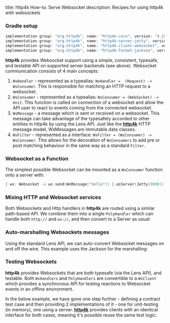 title: http4k How-to: Serve Websocket
description: Recipes for using http4k with websockets

### Gradle setup

```groovy
implementation group: "org.http4k", name: "http4k-core", version: "4.19.3.0"
implementation group: "org.http4k", name: "http4k-server-jetty", version: "4.19.3.0"
implementation group: "org.http4k", name: "http4k-client-websocket", version: "4.19.3.0"
implementation group: "org.http4k", name: "http4k-format-jackson", version: "4.19.3.0"
```

**http4k** provides Websocket support using a simple, consistent, typesafe, and testable API on supported server backends (see above). Websocket communication consists of 4 main concepts:

1. `WsHandler` - represented as a typealias: `WsHandler =  (Request) -> WsConsumer`. This is responsible for matching an HTTP request to a websocket.
1. `WsConsumer` - represented as a typealias: `WsConsumer = (WebSocket) -> Unit`. This function is called on connection of a websocket and allow the API user to react to events coming from the connected websocket.
1. `WsMessage` - a message which is sent or received on a websocket. This message can take advantage of the typesafety accorded to other entities in http4k by using the Lens API. Just like the [**http4k**](https://github.com/http4k/http4k) HTTP message model, WsMessages are immutable data classes.
1. `WsFilter` - represented as a interface: `WsFilter = (WsConsumer) -> WsConsumer`. This allows for the decoration of `WsConsumers` to add pre or post matching behaviour in the same way as a standard `Filter`.

### Websocket as a Function
The simplest possible Websocket can be mounted as a `WsConsumer` function onto a server with:
```kotlin
{ ws: Websocket -> ws.send(WsMessage("hello")) }.asServer(Jetty(9000)).start()
```

### Mixing HTTP and Websocket services [<img class="octocat"/>](https://github.com/http4k/http4k/blob/master/src/docs/guide/howto/serve_websockets/example_polyhandler.kt)
Both Websockets and Http handlers in **http4k** are routed using a similar path-based API. We combine them into a single `PolyHandler` which can handle both `http://` and `ws://`, and then convert to a Server as usual:

<script src="https://gist-it.appspot.com/https://github.com/http4k/http4k/blob/master/src/docs/guide/howto/serve_websockets/example_polyhandler.kt"></script>

### Auto-marshalling Websockets messages [<img class="octocat"/>](https://github.com/http4k/http4k/blob/master/src/docs/guide/howto/serve_websockets/example_automarshalling.kt)
Using the standard Lens API, we can auto-convert Websocket messages on and off the wire. This example uses the Jackson for the marshalling:

<script src="https://gist-it.appspot.com/https://github.com/http4k/http4k/blob/master/src/docs/guide/howto/serve_websockets/example_automarshalling.kt"></script>

### Testing Websockets [<img class="octocat"/>](https://github.com/http4k/http4k/blob/master/src/docs/guide/howto/serve_websockets/example_testing.kt)
**http4k** provides Websockets that are both typesafe (via the Lens API), and testable. Both `WsHandlers` and `PolyHandlers` are convertible to a `WsClient` which provides a synchronous API for testing reactions to Websocket events in an offline environment.

In the below example, we have gone one step further - defining a contract test case and then providing 2 implementations of it - one for unit-testing (in memory), one using a server. [**http4k**](https://github.com/http4k/http4k) provides clients with an identical interface for both cases, meaning it's possible reuse the same test logic:

<script src="https://gist-it.appspot.com/https://github.com/http4k/http4k/blob/master/src/docs/guide/howto/serve_websockets/example_testing.kt"></script>
